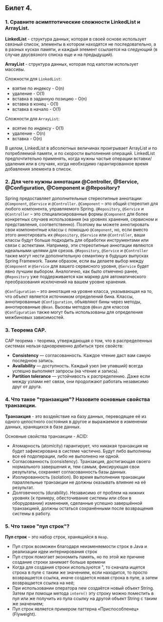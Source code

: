 ## Билет 4.

### 1. Сравните асимптотические сложности LinkedList и ArrayList.

**LinkedList** - структура данных, которая в своей основе использует связный список, элементы в котором находятся не последовательно, а в разных кусках памяти, и каждый элемент ссылается на следующий (в случае двусвязного списка еще и на предыдущий).  

**ArrayList** - структура данных, которая под капотом использует массивы.

Сложности для `LinkedList`:
- взятие по индексу - O(n)
- удаление - O(1)
- вставка в заданную позицию - O(n)
- вставка в конец - O(1)
- вставка в начало - O(1)

Сложности для `ArrayList`:
- всятие по индексу - O(1)
- удаление - O(n)
- вставка - O(n)

В целом, LinkedList в абсолютных величинах проигрывает ArrayList и по потребляемой памяти, и по скорости выполнения операций. LinkedList предпочтительно применять, когда нужны частые операции вставки/удаления или в случаях, когда необходимо гарантированное время добавления элемента в список.

### 2. Для чего нужны аннотации @Controller, @Service, @Configuration, @Component и @Repository?

Spring предоставляет дополнительные стереотипные аннотации: `@Component`, `@Service` и `@Controller`. `@Component` – это общий стереотип для любого компонента, управляемого Spring. `@Repository`, `@Service` и `@Controller` – это специализированные формы `@Component` для более конкретных случаев использования (на уровнях хранения, сервисном и представления, соответственно). Поэтому вы можете аннотировать свои компонентные классы с помощью `@Component`, но, если вместо этого аннотировать их `@Repository`, `@Service` или `@Controller`, ваши классы будут больше подходить для обработки инструментами или связи с аспектами. Например, эти стереотипные аннотации являются идеальными целями для срезов. `@Repository`, `@Service` и `@Controller` также могут нести дополнительную семантику в будущих выпусках Spring Framework. Таким образом, если вы делаете выбор между `@Component` и `@Service` для вашего сервисного уровня, `@Service` будет явно лучшим выбором. Аналогично, как было отмечено ранее, `@Repository` уже поддерживается как маркер для автоматического преобразования исключений на вашем уровне хранения.

`@Configuration` – это аннотация на уровне класса, указывающая на то, что объект является источником определений бина. Классы, аннотированные `@Configuration`, объявляют бины через методы, аннотированные `@Bean`. Вызовы методов `@Bean` для классов `@Configuration` также могут быть использованы для определения межбиновых зависимостей.

### 3. Теорема CAP.

CAP теорема - теорема, утверждающая о том, что в распределенных системах нельзя одновременно добиться трех свойств:
- **Consistency** — согласованность. Каждое чтение даст вам самую последнюю запись.
- **Availability** — доступность. Каждый узел (не упавший) всегда успешно выполняет запросы (на чтение и запись).
- **Partition tolerance** — устойчивость к распределению. Даже если между узлами нет связи, они продолжают работать независимо друг от друга.

### 4. Что такое "транзакция"? Назовите основные свойства транзакции.

**Транзакция** - это воздействие на базу данных, переводящее её из одного целостного состояния в другое и выражаемое в изменении данных, хранящихся в базе данных.

Основные свойства транзакции - ACID:
- Атомарность (atomicity) гарантирует, что никакая транзакция не будет зафиксирована в системе частично. Будут либо выполнены все её подоперации, либо не выполнено ни одной.
- Согласованность (consistency). Транзакция, достигающая своего нормального завершения и, тем самым, фиксирующая свои результаты, сохраняет согласованность базы данных.
- Изолированность (isolation). Во время выполнения транзакции параллельные транзакции не должны оказывать влияние на её результат.
- Долговечность (durability). Независимо от проблем на нижних уровнях (к примеру, обесточивание системы или сбои в оборудовании) изменения, сделанные успешно завершённой транзакцией, должны остаться сохранёнными после возвращения системы в работу.

### 5. Что такое "пул строк"?

**Пул строк** – это набор строк, хранящийся в `Heap`.

- Пул строк возможен благодаря неизменяемости строк в Java и реализации идеи интернирования строк
- Пул строк помогает экономить память, но по этой же причине создание строки занимает больше времени
- Когда для создания строки используются ", то сначала ищется строка в пуле с таким же значением, если находится, то просто возвращается ссылка, иначе создается новая строка в пуле, а затем возвращается ссылка на неё;
- При использовании оператора new создаётся новый объект String. Затем при помощи метода `intern()` эту строку можно поместить в пул или же получить из пула ссылку на другой объект String с таким же значением;
- Пул строк является примером паттерна «Приспособленец» (Flyweight).

